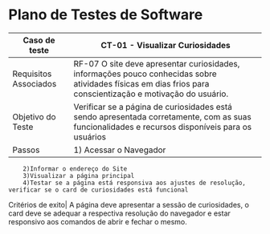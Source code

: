 # Plano de Testes de Software

|Caso de teste| CT-01 - Visualizar Curiosidades | 
|---------------------|--------------------------------------------------|
Requisitos Associados| RF-07 O site deve apresentar curiosidades, informações pouco conhecidas sobre atividades físicas em dias frios para conscientização e motivação do usuário.| 
Objetivo do Teste| Verificar se a página de curiosidades está sendo apresentada corretamente, com as suas funcionalidades e recursos disponíveis para os usuários 
Passos |1) Acessar o Navegador 
        2)Informar o endereço do Site
        3)Visualizar a página principal 
        4)Testar se a página está responsiva aos ajustes de resolução, verificar se o card de curiosidades está funcional
Critérios de exito| A página deve apresentar a sessão de curiosidades, o card deve se adequar a respectiva resolução do navegador e estar responsivo aos comandos de abrir e fechar o mesmo.
